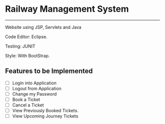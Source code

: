 # Railway Management System

---

Website using JSP, Servlets and Java

Code Editor: Eclipse.

Testing: JUNIT

Style: With BootStrap.

## Features to be Implemented

- [ ] Login into Application
- [ ] Logout from Application
- [ ] Change my Password
- [ ] Book a Ticket
- [ ] Cancel a Ticket
- [ ] View Previously Booked Tickets.
- [ ] View Upcoming Journey Tickets
